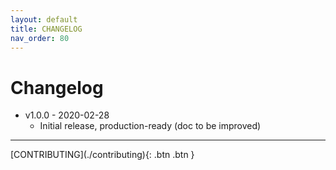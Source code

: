 ```yaml
---
layout: default
title: CHANGELOG
nav_order: 80
---
```


Changelog
===


- v1.0.0 - 2020-02-28
    - Initial release, production-ready (doc to be improved)


---

<div class="pagination-section space-even">
    <span class="fs-4" markdown="1">
    [CONTRIBUTING](./contributing){: .btn .btn }
    </span>
</div>
